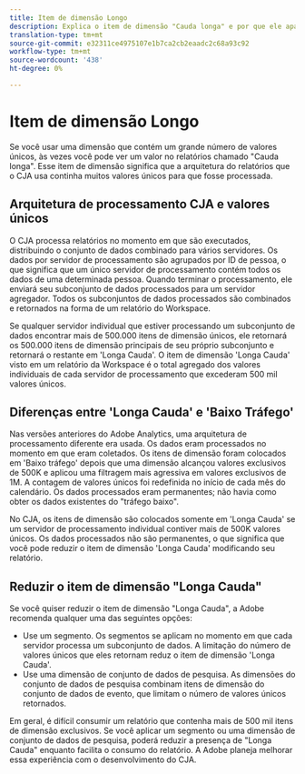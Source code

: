 ```yaml
---
title: Item de dimensão Longo
description: Explica o item de dimensão "Cauda longa" e por que ele aparece no relatórios.
translation-type: tm+mt
source-git-commit: e32311ce4975107e1b7ca2cb2eaadc2c68a93c92
workflow-type: tm+mt
source-wordcount: '438'
ht-degree: 0%

---
```



# Item de dimensão Longo

Se você usar uma dimensão que contém um grande número de valores únicos, às vezes você pode ver um valor no relatórios chamado &quot;Cauda longa&quot;. Esse item de dimensão significa que a arquitetura do relatórios que o CJA usa continha muitos valores únicos para que fosse processada.

## Arquitetura de processamento CJA e valores únicos

O CJA processa relatórios no momento em que são executados, distribuindo o conjunto de dados combinado para vários servidores. Os dados por servidor de processamento são agrupados por ID de pessoa, o que significa que um único servidor de processamento contém todos os dados de uma determinada pessoa. Quando terminar o processamento, ele enviará seu subconjunto de dados processados para um servidor agregador. Todos os subconjuntos de dados processados são combinados e retornados na forma de um relatório do Workspace.

Se qualquer servidor individual que estiver processando um subconjunto de dados encontrar mais de 500.000 itens de dimensão únicos, ele retornará os 500.000 itens de dimensão principais de seu próprio subconjunto e retornará o restante em &#39;Longa Cauda&#39;. O item de dimensão &#39;Longa Cauda&#39; visto em um relatório da Workspace é o total agregado dos valores individuais de cada servidor de processamento que excederam 500 mil valores únicos.

## Diferenças entre &#39;Longa Cauda&#39; e &#39;Baixo Tráfego&#39;

Nas versões anteriores do Adobe Analytics, uma arquitetura de processamento diferente era usada. Os dados eram processados no momento em que eram coletados. Os itens de dimensão foram colocados em &#39;Baixo tráfego&#39; depois que uma dimensão alcançou valores exclusivos de 500K e aplicou uma filtragem mais agressiva em valores exclusivos de 1M. A contagem de valores únicos foi redefinida no início de cada mês do calendário. Os dados processados eram permanentes; não havia como obter os dados existentes do &quot;tráfego baixo&quot;.

No CJA, os itens de dimensão são colocados somente em &#39;Longa Cauda&#39; se um servidor de processamento individual contiver mais de 500K valores únicos. Os dados processados não são permanentes, o que significa que você pode reduzir o item de dimensão &#39;Longa Cauda&#39; modificando seu relatório.

## Reduzir o item de dimensão &quot;Longa Cauda&quot;

Se você quiser reduzir o item de dimensão &quot;Longa Cauda&quot;, a Adobe recomenda qualquer uma das seguintes opções:

* Use um segmento. Os segmentos se aplicam no momento em que cada servidor processa um subconjunto de dados. A limitação do número de valores únicos que eles retornam reduz o item de dimensão &#39;Longa Cauda&#39;.
* Use uma dimensão de conjunto de dados de pesquisa. As dimensões do conjunto de dados de pesquisa combinam itens de dimensão do conjunto de dados de evento, que limitam o número de valores únicos retornados.

Em geral, é difícil consumir um relatório que contenha mais de 500 mil itens de dimensão exclusivos. Se você aplicar um segmento ou uma dimensão de conjunto de dados de pesquisa, poderá reduzir a presença de &quot;Longa Cauda&quot; enquanto facilita o consumo do relatório. A Adobe planeja melhorar essa experiência com o desenvolvimento do CJA.
